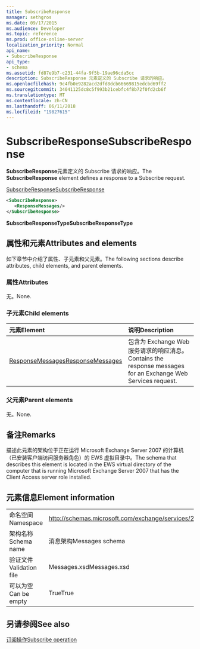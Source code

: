 ```yaml
---
title: SubscribeResponse
manager: sethgros
ms.date: 09/17/2015
ms.audience: Developer
ms.topic: reference
ms.prod: office-online-server
localization_priority: Normal
api_name:
- SubscribeResponse
api_type:
- schema
ms.assetid: fd87e9b7-c231-44fa-9f5b-19ae96cda5cc
description: SubscribeResponse 元素定义的 Subscribe 请求的响应。
ms.openlocfilehash: 9c4fb0e9282acd2dfd8dcb66669815edcbd69ff2
ms.sourcegitcommit: 34041125dc8c5f993b21cebfc4f8b72f0fd2cb6f
ms.translationtype: MT
ms.contentlocale: zh-CN
ms.lasthandoff: 06/11/2018
ms.locfileid: "19827615"
---
```

# <a name="subscriberesponse"></a><span data-ttu-id="a7d96-103">SubscribeResponse</span><span class="sxs-lookup"><span data-stu-id="a7d96-103">SubscribeResponse</span></span>

<span data-ttu-id="a7d96-104">**SubscribeResponse**元素定义的 Subscribe 请求的响应。</span><span class="sxs-lookup"><span data-stu-id="a7d96-104">The **SubscribeResponse** element defines a response to a Subscribe request.</span></span> 
  
[<span data-ttu-id="a7d96-105">SubscribeResponse</span><span class="sxs-lookup"><span data-stu-id="a7d96-105">SubscribeResponse</span></span>](subscriberesponse.md)
  
```xml
<SubscribeResponse>
   <ResponseMessages/>
</SubscribeResponse>
```

 <span data-ttu-id="a7d96-106">**SubscribeResponseType**</span><span class="sxs-lookup"><span data-stu-id="a7d96-106">**SubscribeResponseType**</span></span>
## <a name="attributes-and-elements"></a><span data-ttu-id="a7d96-107">属性和元素</span><span class="sxs-lookup"><span data-stu-id="a7d96-107">Attributes and elements</span></span>

<span data-ttu-id="a7d96-108">如下章节中介绍了属性、子元素和父元素。</span><span class="sxs-lookup"><span data-stu-id="a7d96-108">The following sections describe attributes, child elements, and parent elements.</span></span>
  
### <a name="attributes"></a><span data-ttu-id="a7d96-109">属性</span><span class="sxs-lookup"><span data-stu-id="a7d96-109">Attributes</span></span>

<span data-ttu-id="a7d96-110">无。</span><span class="sxs-lookup"><span data-stu-id="a7d96-110">None.</span></span>
  
### <a name="child-elements"></a><span data-ttu-id="a7d96-111">子元素</span><span class="sxs-lookup"><span data-stu-id="a7d96-111">Child elements</span></span>

|<span data-ttu-id="a7d96-112">**元素**</span><span class="sxs-lookup"><span data-stu-id="a7d96-112">**Element**</span></span>|<span data-ttu-id="a7d96-113">**说明**</span><span class="sxs-lookup"><span data-stu-id="a7d96-113">**Description**</span></span>|
|:-----|:-----|
|[<span data-ttu-id="a7d96-114">ResponseMessages</span><span class="sxs-lookup"><span data-stu-id="a7d96-114">ResponseMessages</span></span>](responsemessages.md) <br/> |<span data-ttu-id="a7d96-115">包含为 Exchange Web 服务请求的响应消息。</span><span class="sxs-lookup"><span data-stu-id="a7d96-115">Contains the response messages for an Exchange Web Services request.</span></span>  <br/> |
   
### <a name="parent-elements"></a><span data-ttu-id="a7d96-116">父元素</span><span class="sxs-lookup"><span data-stu-id="a7d96-116">Parent elements</span></span>

<span data-ttu-id="a7d96-117">无。</span><span class="sxs-lookup"><span data-stu-id="a7d96-117">None.</span></span>
  
## <a name="remarks"></a><span data-ttu-id="a7d96-118">备注</span><span class="sxs-lookup"><span data-stu-id="a7d96-118">Remarks</span></span>

<span data-ttu-id="a7d96-119">描述此元素的架构位于正在运行 Microsoft Exchange Server 2007 的计算机（已安装客户端访问服务器角色）的 EWS 虚拟目录中。</span><span class="sxs-lookup"><span data-stu-id="a7d96-119">The schema that describes this element is located in the EWS virtual directory of the computer that is running Microsoft Exchange Server 2007 that has the Client Access server role installed.</span></span>
  
## <a name="element-information"></a><span data-ttu-id="a7d96-120">元素信息</span><span class="sxs-lookup"><span data-stu-id="a7d96-120">Element information</span></span>

|||
|:-----|:-----|
|<span data-ttu-id="a7d96-121">命名空间</span><span class="sxs-lookup"><span data-stu-id="a7d96-121">Namespace</span></span>  <br/> |http://schemas.microsoft.com/exchange/services/2006/messages  <br/> |
|<span data-ttu-id="a7d96-122">架构名称</span><span class="sxs-lookup"><span data-stu-id="a7d96-122">Schema name</span></span>  <br/> |<span data-ttu-id="a7d96-123">消息架构</span><span class="sxs-lookup"><span data-stu-id="a7d96-123">Messages schema</span></span>  <br/> |
|<span data-ttu-id="a7d96-124">验证文件</span><span class="sxs-lookup"><span data-stu-id="a7d96-124">Validation file</span></span>  <br/> |<span data-ttu-id="a7d96-125">Messages.xsd</span><span class="sxs-lookup"><span data-stu-id="a7d96-125">Messages.xsd</span></span>  <br/> |
|<span data-ttu-id="a7d96-126">可以为空</span><span class="sxs-lookup"><span data-stu-id="a7d96-126">Can be empty</span></span>  <br/> |<span data-ttu-id="a7d96-127">True</span><span class="sxs-lookup"><span data-stu-id="a7d96-127">True</span></span>  <br/> |
   
## <a name="see-also"></a><span data-ttu-id="a7d96-128">另请参阅</span><span class="sxs-lookup"><span data-stu-id="a7d96-128">See also</span></span>



[<span data-ttu-id="a7d96-129">订阅操作</span><span class="sxs-lookup"><span data-stu-id="a7d96-129">Subscribe operation</span></span>](subscribe-operation.md)

